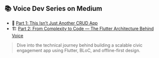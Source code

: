 
## 📚 Voice Dev Series on Medium

- 🧠 [Part 1: This Isn’t Just Another CRUD App](https://medium.com/@nidhipandya1606/this-isnt-just-another-crud-app-2a0242c44fc3)
- 🏗️ [Part 2: From Complexity to Code — The Flutter Architecture Behind Voice](https://medium.com/@nidhipandya1606/how-i-transformed-chaotic-government-data-into-a-scalable-civic-engagement-platform-article-link)

> Dive into the technical journey behind building a scalable civic engagement app using Flutter, BLoC, and offline-first design.

